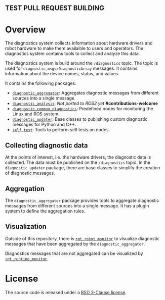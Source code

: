 ## TEST PULL REQUEST BUILDING

# Overview
The diagnostics system collects information about hardware drivers and robot hardware to make them availaible to users and operators. 
The diagnostics system contains tools to collect and analyze this data.

The diagnostics system is build around the `/diagnostics` topic. The topic is used for `diagnostic_msgs/DiagnosticArray` messages. 
It contains information about the device names, status, and values. 

It contains the following packages:
- [`diagnostic_aggregator`](/diagnostic_aggregator/): Aggregates diagnostic messages from different sources into a single message.
- [`diagnostic_analysis`](/diagnostics/): *Not ported to ROS2 yet* **#contributions-welcome**
- [`diagnostic_common_diagnostics`](/diagnostic_common_diagnostics/): Predefined nodes for monitoring the Linux and ROS system.
- [`diagnostic_updater`](/diagnostic_updater/): Base classes to publishing custom diagnostic messages for Python and C++.
- [`self_test`](/self_test/): Tools to perform self tests on nodes.

## Collecting diagnostic data
At the points of interest, i.e. the hardware drivers, the diagnostic data is collected. 
The data must be published on the `/diagnostics` topic.
In the `diagnostic_updater` package, there are base classes to simplify the creation of diagnostic messages. 

## Aggregation
The `diagnostic_aggregator` package provides tools to aggregate diagnostic messages from different sources into a single message. It has a plugin system to define the aggregation rules.

## Visualization
Outside of this repository, there is [`rqt_robot_monitor`](https://index.ros.org/p/rqt_robot_monitor/) to visualize diagnostic messages that have been aggregated by the `diagnostic_aggregator`.

Diagnostics messages that are not aggregated can be visualized by [`rqt_runtime_monitor`](https://index.ros.org/p/rqt_runtime_monitor/).

# License
The source code is released under a [BSD 3-Clause license](LICENSE).
